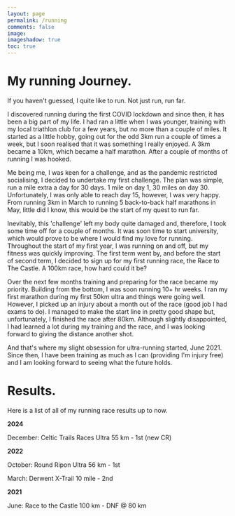 ```yaml
---
layout: page
permalink: /running
comments: false
image: 
imageshadow: true
toc: true
---
```


# My running Journey.
If you haven't guessed, I quite like to run. Not just run, run far.

I discovered running during the first COVID lockdown and since then, it has been a big part of my life. I had ran a little when I was younger, training with my local triathlon club for a few years, but no more than a couple of miles. It started as a little hobby, going out for the odd 3km run a couple of times a week, but I soon realised that it was something I really enjoyed. A 3km became a 10km, which became a half marathon. After a couple of months of running I was hooked.

Me being me, I was keen for a challenge, and as the pandemic restricted socialising, I decided to undertake my first challenge. The plan was simple, run a mile extra a day for 30 days. 1 mile on day 1, 30 miles on day 30. Unfortunately, I was only able to reach day 15, however, I was very happy. From running 3km in March to running 5 back-to-back half marathons in May, little did I know, this would be the start of my quest to run far.

Inevitably, this 'challenge' left my body quite damaged and, therefore, I took some time off for a couple of months. It was soon time to start university, which would prove to be where I would find my love for running. Throughout the start of my first year, I was running on and off, but my fitness was quickly improving. The first term went by, and before the start of second term, I decided to sign up for my first running race, the Race to The Castle. A 100km race, how hard could it be?

Over the next few months training and preparing for the race became my priority. Building from the bottom, I was soon running 10+ hr weeks. I ran my first marathon during my first 50km ultra and things were going well. However, I picked up an injury about a month out of the race (good job I had exams to do). I managed to make the start line in pretty good shape but, unfortunately, I finished the race after 80km. Although slightly disappointed, I had learned a lot during my training and the race, and I was looking forward to giving the distance another shot.

And that's where my slight obsession for ultra-running started, June 2021. Since then, I have been training as much as I can (providing I'm injury free) and I am looking forward to seeing what the future holds.

# Results. 

Here is a list of all of my running race results up to now.

**2024**

December: Celtic Trails Races Ultra 55 km - 1st (new CR)

**2022**

October: Round Ripon Ultra 56 km - 1st

March: Derwent X-Trail 10 mile - 2nd

**2021**

June: Race to the Castle 100 km - DNF @ 80 km
